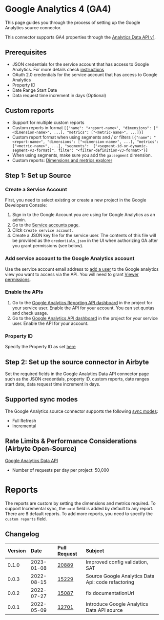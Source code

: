 # Google Analytics 4 (GA4)

This page guides you through the process of setting up the Google Analytics source connector.

This connector supports GA4 properties through the [Analytics Data API v1](https://developers.google.com/analytics/devguides/reporting/data/v1).

## Prerequisites

* JSON credentials for the service account that has access to Google Analytics. For more details check [instructions](https://support.google.com/analytics/answer/1009702#zippy=%2Cin-this-article)
* OAuth 2.0 credentials for the service account that has access to Google Analytics
* Property ID
* Date Range Start Date
* Data request time increment in days (Optional)

## Custom reports

* Support for multiple custom reports
* Custom reports in format `[{"name": "<report-name>", "dimensions": ["<dimension-name>", ...], "metrics": ["<metric-name>", ...]}]`
* Custom report format when using segments and / or filters `[{"name": "<report-name>", "dimensions": ["<dimension-name>", ...], "metrics": ["<metric-name>", ...], "segments":  ["<segment-id-or-dynamic-segment-v3-format]", filter: "<filter-definition-v3-format>"}]`
* When using segments, make sure you add the `ga:segment` dimension.
* Custom reports: [Dimensions and metrics explorer](https://ga-dev-tools.web.app/dimensions-metrics-explorer/)

## Step 1: Set up Source

### Create a Service Account

First, you need to select existing or create a new project in the Google Developers Console:

1. Sign in to the Google Account you are using for Google Analytics as an admin.
2. Go to the [Service accounts page](https://console.developers.google.com/iam-admin/serviceaccounts).
3. Click `Create service account`.
4. Create a JSON key file for the service user. The contents of this file will be provided as the `credentials_json` in the UI when authorizing GA after you grant permissions \(see below\).

### Add service account to the Google Analytics account

Use the service account email address to [add a user](https://support.google.com/analytics/answer/1009702) to the Google analytics view you want to access via the API. You will need to grant [Viewer permissions](https://support.google.com/analytics/answer/2884495).

### Enable the APIs

1. Go to the [Google Analytics Reporting API dashboard](https://console.developers.google.com/apis/api/analyticsreporting.googleapis.com/overview) in the project for your service user. Enable the API for your account. You can set quotas and check usage.
2. Go to the [Google Analytics API dashboard](https://console.developers.google.com/apis/api/analytics.googleapis.com/overview) in the project for your service user. Enable the API for your account.

### Property ID

Specify the Property ID as set [here](https://analytics.google.com/analytics/web/a54907729p153687530/admin/property/settings)

## Step 2: Set up the source connector in Airbyte

Set the required fields in the Google Analytics Data API connector page such as the JSON credentials, property ID,
custom reports, date ranges start date, data request time increment in days.

## Supported sync modes

The Google Analytics source connector supports the following [sync modes](https://docs.airbyte.com/cloud/core-concepts#connection-sync-modes):
 - Full Refresh
 - Incremental

## Rate Limits & Performance Considerations \(Airbyte Open-Source\)

[Google Analytics Data API](https://developers.google.com/analytics/devguides/reporting/data/v1/quotas)

* Number of requests per day per project: 50,000

# Reports

The reports are custom by setting the dimensions and metrics required. To support Incremental sync, the `uuid` field is
added by default to any report. There are 8 default reports. To add more reports, you need to specify the `custom reports` field.

## Changelog

| Version | Date       | Pull Request                                             | Subject                                            |
|:--------|:-----------|:---------------------------------------------------------|:---------------------------------------------------|
| 0.1.0   | 2023-01-08 | [20889](https://github.com/airbytehq/airbyte/pull/20889) | Improved config validation, SAT                    |
| 0.0.3   | 2022-08-15 | [15229](https://github.com/airbytehq/airbyte/pull/15229) | Source Google Analytics Data Api: code refactoring |
| 0.0.2   | 2022-07-27 | [15087](https://github.com/airbytehq/airbyte/pull/15087) | fix documentationUrl                               |
| 0.0.1   | 2022-05-09 | [12701](https://github.com/airbytehq/airbyte/pull/12701) | Introduce Google Analytics Data API source         |
